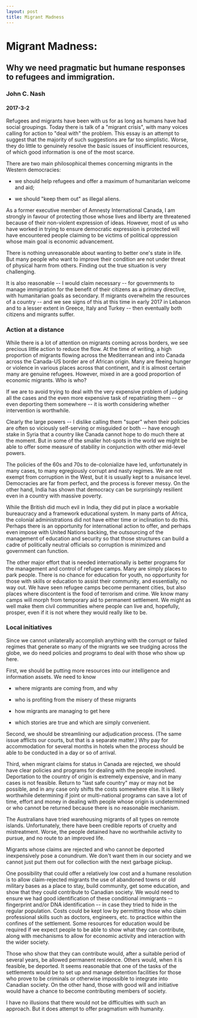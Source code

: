 ```yaml
---
layout: post
title: Migrant Madness
---
```

 
# Migrant Madness: #
 
## Why we need pragmatic but humane responses to refugees and immigration. ##
 
### John C. Nash ###
 
#### 2017-3-2 ####

Refugees and migrants have been with us for as long as humans have had social groupings. Today 
there is talk of a "migrant crisis", with many voices calling for action to "deal with" the
problem. This essay is an attempt to suggest that the majority of such suggestions are far 
too simplistic. Worse, they do little to genuinely resolve the basic issues of insufficient
resources, of which good information is one of the most scarce.

There are two main philosophical themes concerning migrants in the Western democracies:

- we should help refugees and offer a maximum of humanitarian welcome and aid;

- we should "keep them out" as illegal aliens.

As a former executive member of Amnesty International Canada, I am strongly in favour of 
protecting those whose lives and liberty are threatened because of their non-violent 
expression of ideas. However, most of us who have worked in trying to ensure democratic
expression is protected will have encountered people claiming to be victims of political
oppression whose main goal is economic advancement. 

There is nothing unreasonable about wanting to better one's state in life. But many people
who want to improve their condition are not under threat of physical harm from others. 
Finding out the true situation is very challenging.

It is also reasonable -- I would claim necessary -- for governments to manage immigration
for the benefit of their citizens as a primary directive, with humanitarian goals as 
secondary. If migrants overwhelm the resources of a country -- and we see signs of this
at this time in early 2017 in Lebanon and to a lesser extent in Greece, Italy and Turkey --
then eventually both citizens and migrants suffer.

### Action at a distance ###

While there is a lot of attention on migrants coming across borders, we see precious little
action to reduce the flow. At the time of writing, a high proportion of migrants flowing 
across the Mediterranean and into Canada across the Canada-US border are of African origin.
Many are fleeing hunger or violence in various places across that continent, and it is almost
certain many are genuine refugees. However, mixed in are a good proportion of economic migrants.
Who is who?

If we are to avoid trying to deal with the very expensive problem of judging all the cases and
the even more expensive task of repatriating them -- or even deporting them somewhere -- it is
worth considering whether intervention is worthwhile. 

Clearly the large powers -- I dislike calling them "super" when their policies are often so
viciously self-serving or misguided or both -- have enough stake in Syria that a country like
Canada cannot hope to do much there at the moment. But in some of the smaller hot-spots in the
world we might be able to offer some measure of stability in conjunction with other mid-level
powers. 

The policies of the 60s and 70s to de-colonialize have led, unfortunately in many cases, to 
many egregiously corrupt and nasty regimes. We are not exempt from corruption in the West, but
it is usually kept to a nuisance level. Democracies are far from perfect, and the process is
forever messy. On the other hand, India has shown that democracy can be surprisingly resilient
even in a country with massive poverty. 

While the British did much evil in India, they did put in place a workable bureaucracy and
a framework educational system. In many parts of Africa, the colonial administrations did not
have either time or inclination to do this. Perhaps there is an opportunity for international
action to offer, and perhaps even impose with United Nations backing, the outsourcing of the
management of education and security so that those structures can build a cadre of politically
neutral officials so corruption is minimized and government can function.

The other major effort that is needed internationally is better programs for the management
and control of refugee camps. Many are simply places to park people. There is no chance for
education for youth, no opportunity for those with skills or education to assist their
community, and essentially, no way out. We have seen refugee camps become permanent cities,
but also places where discontent is the food of terrorism and crime. We know many camps will
morph from temporary aid to permanent settlement. We might as well make them civil communities
where people can live and, hopefully, prosper, even if it is not where they would really like
to be. 

### Local initiatives ###

Since we cannot unilaterally accomplish anything with the corrupt or failed regimes that 
generate so many of the migrants we see trudging across the globe, we do need policies and
programs to deal with those who show up here.

First, we should be putting more resources into our intelligence and information assets. We
need to know

- where migrants are coming from, and why

- who is profiting from the misery of these migrants

- how migrants are managing to get here

- which stories are true and which are simply convenient.

Second, we should be streamlining our adjudication process. (The same issue afflicts our courts,
but that is a separate matter.) Why pay for accommodation for several months in hotels when the process
should be able to be conducted in a day or so of arrival.

Third, when migrant claims for status in Canada are rejected, we should have clear policies and 
programs for dealing with the people involved. Deportation to the country of origin is extremely
expensive, and in many cases is not feasible. Return to "last safe country" may or may not be 
possible, and in any case only shifts the costs somewhere else. It is likely worthwhile determining
if joint or multi-national programs can save a lot of time, effort and money in dealing with people
whose origin is undetermined or who cannot be returned because there is no reasonable mechanism. 

The Australians have tried warehousing migrants of all types on remote islands. Unfortunately, there
have been credible reports of cruelty and mistreatment. Worse, the people detained have no worthwhile
activity to pursue, and no route to an improved life. 

Migrants whose claims are rejected and who cannot be deported inexpensively pose a conundrum. We don't
want them in our society and we cannot just put them out for collection with the next garbage pickup.

One possibility that could offer a relatively low cost and a humane resolution is to allow claim-rejected
migrants the use of abandoned towns or old military bases as a place to stay, build community, get some
education, and show that they could contribute to Canadian society. We would need to ensure we had 
good identification of these conditional immigrants -- fingerprint and/or DNA identification -- in case
they tried to hide in the regular population. Costs could be kept low by permitting those who claim
professional skills such as doctors, engineers, etc. to practice within the confines of the settlement.
Some resources for education would be required if we expect people to be able to show what they can
contribute, along with mechanisms to allow for economic activity and interaction with the wider society.

Those who show that they can contribute would, after a suitable period of several years, be allowed 
permanent residence. Others would, when it is feasible, be deported. It seems reasonable that one of
the tasks of the settlements would be to set up and manage detention facilities for those who prove
to be criminals or otherwise impossible to integrate into Canadian society. On the other hand, those
with good will and initiative would have a chance to become contributing members of society.

I have no illusions that there would not be difficulties with such an approach. But it does attempt
to offer pragmatism with humanity.


